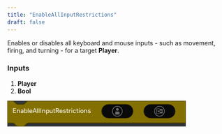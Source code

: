 ```yaml
---
title: "EnableAllInputRestrictions"
draft: false
---
```

Enables or disables all keyboard and mouse inputs - such as movement, firing, and turning - for a target **Player**.
### Inputs
1. **Player**
2. **Bool**

![EnableAllInputRestrictions](https://raw.githubusercontent.com/battlefield-portal-community/Image-CDN/main/portal_blocks/EnableAllInputRestrictions.png)